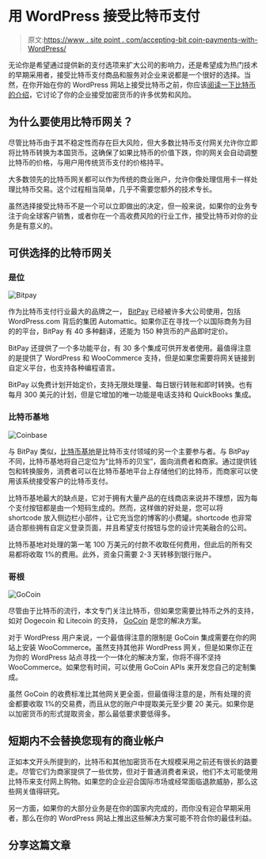 # 用 WordPress 接受比特币支付

> 原文:[https://www . site point . com/accepting-bit coin-payments-with-WordPress/](https://www.sitepoint.com/accepting-bitcoin-payments-with-wordpress/)

无论你是希望通过提供新的支付选项来扩大公司的影响力，还是希望成为热门技术的早期采用者，接受比特币支付商品和服务对企业来说都是一个很好的选择。当然，在你开始在你的 WordPress 网站上接受比特币之前，你应该[阅读一下比特币的介绍](https://www.sitepoint.com/introduction-bitcoin/)，它讨论了你的企业接受加密货币的许多优势和风险。

## 为什么要使用比特币网关？

尽管比特币由于其不稳定性而存在巨大风险，但大多数比特币支付网关允许你立即将比特币转换为本国货币。这确保了如果比特币的价值下跌，你的网关会自动调整比特币的价格，与用户用传统货币支付的价格持平。

大多数领先的比特币网关都可以作为传统的商业账户，允许你像处理信用卡一样处理比特币交易。这个过程相当简单，几乎不需要您额外的技术专长。

虽然选择接受比特币不是一个可以立即做出的决定，但一般来说，如果你的业务专注于向全球客户销售，或者你在一个高收费风险的行业工作，接受比特币对你的业务是有意义的。

## 可供选择的比特币网关

### 是位

![Bitpay](../Images/8fd7b3f1da30b62149e1d631b61da816.png)

作为比特币支付行业最大的品牌之一， [BitPay](https://bitpay.com) 已经被许多大公司使用，包括 WordPress.com 背后的集团 Automattic。如果你正在寻找一个以国际商务为目的的平台，BitPay 有 40 多种翻译，还能为 150 种货币的产品即时定价。

BitPay 还提供了一个多功能平台，有 30 多个集成可供开发者使用。最值得注意的是提供了 WordPress 和 WooCommerce 支持，但是如果您需要将网关链接到自定义平台，也支持各种编程语言。

BitPay 以免费计划开始定价，支持无限处理量、每日银行转账和即时转换。也有每月 300 美元的计划，但是它增加的唯一功能是电话支持和 QuickBooks 集成。

### 比特币基地

![Coinbase](../Images/af830946d745b0065a5631624d60a593.png)

与 BitPay 类似，[比特币基地](https://www.coinbase.com)是比特币支付领域的另一个主要参与者。与 BitPay 不同，比特币基地将自己定位为“比特币的贝宝”，面向消费者和商家。通过提供钱包和转换服务，消费者可以在比特币基地平台上存储他们的比特币，而商家可以使用该系统接受客户的比特币支付。

比特币基地最大的缺点是，它对于拥有大量产品的在线商店来说并不理想，因为每个支付按钮都是由一个短码生成的。然而，这样做的好处是，您可以将 shortcode 放入侧边栏小部件，让它充当您的博客的小费罐。shortcode 也非常适合那些拥有自定义登录页面，并且希望支付按钮与您的设计完美融合的公司。

比特币基地对处理的第一笔 100 万美元的付款不收取任何费用，但此后的所有交易都将收取 1%的费用。此外，资金只需要 2-3 天转移到银行账户。

### 哥根

![GoCoin](../Images/61bf5036fd21252b9a42709045d7c3d8.png)

尽管由于比特币的流行，本文专门关注比特币，但如果您需要比特币之外的支持，如对 Dogecoin 和 Litecoin 的支持， [GoCoin](https://www.gocoin.com/) 是您的解决方案。

对于 WordPress 用户来说，一个最值得注意的限制是 GoCoin 集成需要在你的网站上安装 WooCommerce。虽然支持其他非 WordPress 网关，但是如果你正在为你的 WordPress 站点寻找一个一体化的解决方案，你将不得不坚持 WooCommerce。如果您有时间，可以使用 GoCoin APIs 来开发您自己的定制集成。

虽然 GoCoin 的收费标准比其他网关更全面，但最值得注意的是，所有处理的资金都要收取 1%的交易费，而且从您的账户中提取美元至少要 20 美元。如果你是以加密货币的形式提取资金，那么最低要求要低得多。

## 短期内不会替换您现有的商业帐户

正如本文开头所提到的，比特币和其他加密货币在大规模采用之前还有很长的路要走。尽管它们为商家提供了一些优势，但对于普通消费者来说，他们不太可能使用比特币来支付网上购物。如果您的企业迎合国际市场或经常面临退款威胁，那么这些网关值得研究。

另一方面，如果你的大部分业务是在你的国家内完成的，而你没有迎合早期采用者，那么在你的 WordPress 网站上推出这些解决方案可能不符合你的最佳利益。

## 分享这篇文章